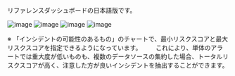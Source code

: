 リファレンスダッシュボードの日本語版です。

![image](https://github.com/user-attachments/assets/cd450f19-fe4a-4334-bf2e-a9eb03c9a3ad)
![image](https://github.com/user-attachments/assets/321fc455-72f8-4ad5-9be5-2a156eec9626)
![image](https://github.com/user-attachments/assets/076bbbf8-1608-44ae-a417-40e8875f3f43)
![image](https://github.com/user-attachments/assets/ff145e3c-9b74-4bad-9099-fdfd143ee5eb)

※ 「インシデントの可能性のあるもの」のチャートで、最小リスクスコアと最大リスクスコアを指定できるようになっています。
　　これにより、単体のアラートでは重大度が低いものも、複数のデータソースの集約した場合、トータルリスクスコアが高く、注意した方が良いインシデントを抽出することができます。
